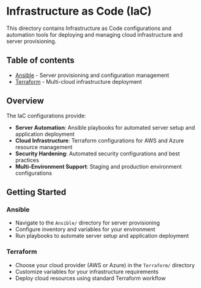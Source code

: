 # Infrastructure as Code (IaC)

This directory contains Infrastructure as Code configurations and automation tools for deploying and managing cloud infrastructure and server provisioning.

## Table of contents

- [Ansible](./Ansible/README.md) - Server provisioning and configuration management
- [Terraform](./Terraform/README.md) - Multi-cloud infrastructure deployment

## Overview

The IaC configurations provide:

- **Server Automation**: Ansible playbooks for automated server setup and application deployment
- **Cloud Infrastructure**: Terraform configurations for AWS and Azure resource management
- **Security Hardening**: Automated security configurations and best practices
- **Multi-Environment Support**: Staging and production environment configurations

## Getting Started

### Ansible

- Navigate to the `Ansible/` directory for server provisioning
- Configure inventory and variables for your environment
- Run playbooks to automate server setup and application deployment

### Terraform

- Choose your cloud provider (AWS or Azure) in the `Terraform/` directory
- Customize variables for your infrastructure requirements
- Deploy cloud resources using standard Terraform workflow
